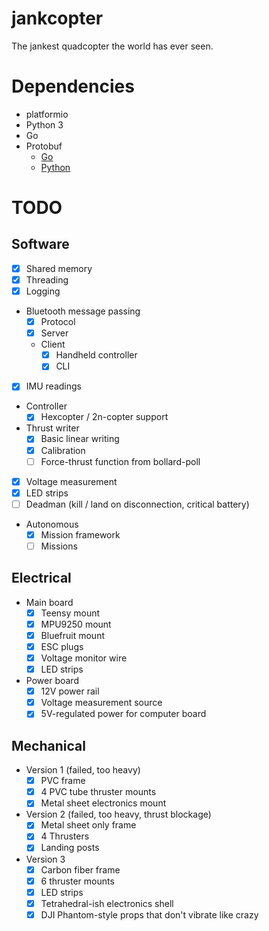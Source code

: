 # jankcopter
The jankest quadcopter the world has ever seen.

# Dependencies
- platformio
- Python 3
- Go
- Protobuf
	- [Go](https://github.com/golang/protobuf)
	- [Python](https://github.com/google/protobuf/tree/master/python)

# TODO

## Software
- [x] Shared memory
- [x] Threading
- [x] Logging
- Bluetooth message passing
	- [x] Protocol
	- [x] Server
	- Client
		- [x] Handheld controller
		- [x] CLI
- [x] IMU readings
- Controller
	- [x] Hexcopter / 2n-copter support
- Thrust writer
	- [x] Basic linear writing
	- [x] Calibration
	- [ ] Force-thrust function from bollard-poll
- [x] Voltage measurement
- [x] LED strips
- [ ] Deadman (kill / land on disconnection, critical battery)
- Autonomous
	- [x] Mission framework
	- [ ] Missions

## Electrical
- Main board
	- [x] Teensy mount
	- [x] MPU9250 mount
	- [x] Bluefruit mount
	- [x] ESC plugs
	- [x] Voltage monitor wire
	- [x] LED strips
- Power board
	- [x] 12V power rail
	- [x] Voltage measurement source
	- [x] 5V-regulated power for computer board

## Mechanical
- Version 1 (failed, too heavy)
	- [x] PVC frame
	- [x] 4 PVC tube thruster mounts
	- [x] Metal sheet electronics mount
- Version 2 (failed, too heavy, thrust blockage)
	- [x] Metal sheet only frame
	- [x] 4 Thrusters
	- [x] Landing posts
- Version 3
	- [x] Carbon fiber frame
	- [x] 6 thruster mounts
	- [x] LED strips
	- [x] Tetrahedral-ish electronics shell
	- [x] DJI Phantom-style props that don't vibrate like crazy

